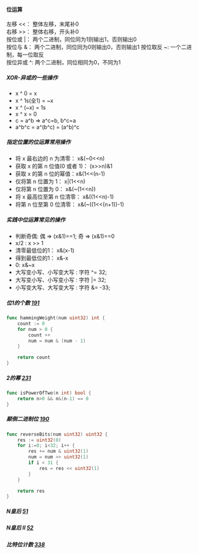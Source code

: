 #### 位运算
左移 <<： 整体左移，末尾补0  
右移 >>： 整体右移，开头补0  
按位或 |： 两个二进制，同位同为1则输出1，否则输出0  
按位与 &： 两个二进制，同位同为0则输出0，否则输出1
按位取反 ~: 一个二进制，每一位取反  
按位异或 ^: 两个二进制，同位相同为0，不同为1  

##### XOR-异或的一些操作  

- x ^ 0 = x
- x ^ 1s(全1) = ~x 
- x ^ (~x) = 1s
- x ^ x = 0
- c = a^b => a^c=b, b^c=a
- a^b^c = a^(b^c) = (a^b)^c   

##### 指定位置的位运算常用操作
- 将 x 最右边的 n 为清零： x&(~0<<n)
- 获取 x 的第 n 位值(0 或者 1)： (x>>n)&1
- 获取 x 的第 n 位的幂值：x&(1<<(n-1)
- 仅将第 n 位置为 1： x|(1<<n)
- 仅将第 n 位置为 0： x&(~(1<<n))
- 将 x 最高位至第 n 位清零： x&((1<<n)-1)
- 将第 n 位至第 0 位清零： x&(~((1<<(n+1))-1)

##### 实践中位运算常见的操作  

- 判断奇偶: 偶 => (x&1)==1; 奇 => (x&1)==0  
- x/2 : x >> 1  
- 清零最低位的1： x&(x-1)
- 得到最低位的1： x&-x
- 0: x&~x
- 大写变小写、小写变大写 : 字符 ^= 32;
- 大写变小写、小写变小写 : 字符 |= 32;
- 小写变大写、大写变大写 : 字符 &= -33;



  



##### 位1的个数 [191](https://leetcode-cn.com/problems/number-of-1-bits/)
```go
func hammingWeight(num uint32) int {
    count := 0
    for num > 0 {
        count ++
        num = num & (num - 1)
    }

    return count
}
```
##### 2的幂 [231](https://leetcode-cn.com/problems/power-of-two/)
```go
func isPowerOfTwo(n int) bool {
    return n>0 && n&(n-1) == 0
}
```

##### 颠倒二进制位 [190](https://leetcode-cn.com/problems/reverse-bits/)
```go
func reverseBits(num uint32) uint32 {
    res := uint32(0)
    for i:=0; i<32; i++ {
        res += num & uint32(1) 
        num = num >> uint32(1)
        if i < 31 {
            res = res << uint32(1)
        }
    }

    return res
}
```
##### N皇后 [51](https://leetcode-cn.com/problems/n-queens/description/)

##### N皇后 II [52](https://leetcode-cn.com/problems/n-queens-ii/description/)

##### 比特位计数 [338](https://leetcode-cn.com/problems/counting-bits/description/)

